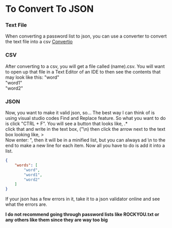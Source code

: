 # To Convert To JSON
### Text File
When converting a password list to json, you can use a converter to convert the text file into a csv
[Convertio](https://convertio.co/txt-csv/)


### CSV
After converting to a csv, you will get a file called (name).csv. You will want to open up that file in a Text Editor of an IDE to then see the contents that may look like this:
"word"<br>
"word1"<br>
"word2"<br>

###  JSON
Now, you want to make it valid json, so... The best way I can think of is using visual studio codes Find and Replace feature.
So what you want to do is click "CTRL + F". You will see a button that looks like, .*<br>
click that and write in the text box, ("\n) then click the arrow next to the text box looking like, ><br>
Now enter: ", then it will be in a minified list, but you can always ad \n to the end to make a new line for each item.
Now all you have to do is add it into a list.<br>
```json
{
    "words": [
        "word",
        "word1",
        "word2"
    ]
}
```
If your json has a few errors in it, take it to a json validator online and see what the errors are.

<strong>I do not recommend going through password lists like ROCKYOU.txt or any others like them since they are way too big</strong>
